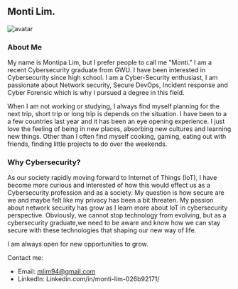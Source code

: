## Monti Lim.

![avatar](https://user-images.githubusercontent.com/67212651/85216287-a2e69f00-b350-11ea-95c4-21d11e5474b9.png)

### About Me
My name is Montipa Lim, but I prefer people to call me "Monti." I am a recent Cybersecurity graduate from GWU. I have been interested in Cybersecurity since high school. I am a Cyber-Security enthusiast, I am passionate about Network security, Secure DevOps, Incident response and Cyber Forensic which is why I pursued a degree in this field.

When I am not working or studying, I always find myself planning for the next trip, short trip or long trip is depends on the situation. I have been to a a few countries last year and it has been an eye opening experience. I just love the feeling of being in new places, absorbing new cultures and learning new things. Other than I often find myself cooking, gaming, eating out with friends, finding little projects to do over the weekends.

### Why Cybersecurity?
As our society rapidly moving forward to Internet of Things (IoT), I have become more curious and interested of how this would effect us as a Cybersecurity profession and as a society. My question is how secure are we and maybe felt like my privacy has been a bit threaten. My passion about network security has grow as I learn more about IoT in cybersecurity perspective. Obviously, we cannot stop  technology from evolving, but as a cybersecurity graduate,we need to be aware and know how we can stay secure with these technologies that shaping our new way of life.

I am always open for new opportunities to grow.

Contact me: 
- Email: mlim94@gmail.com
- LinkedIn: Linkedin.com/in/monti-lim-026b92171/


